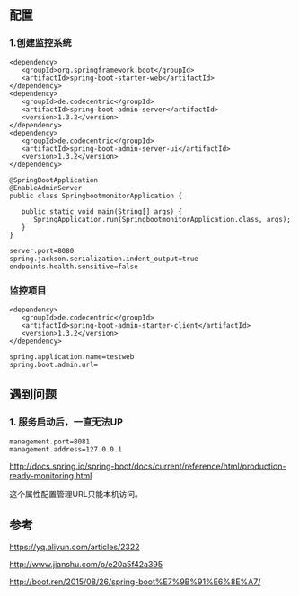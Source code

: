 
## 配置

### 1.创建监控系统

```
<dependency>
   <groupId>org.springframework.boot</groupId>
   <artifactId>spring-boot-starter-web</artifactId>
</dependency>
<dependency>
   <groupId>de.codecentric</groupId>
   <artifactId>spring-boot-admin-server</artifactId>
   <version>1.3.2</version>
</dependency>
<dependency>
   <groupId>de.codecentric</groupId>
   <artifactId>spring-boot-admin-server-ui</artifactId>
   <version>1.3.2</version>
</dependency>
```


```
@SpringBootApplication
@EnableAdminServer
public class SpringbootmonitorApplication {

   public static void main(String[] args) {
      SpringApplication.run(SpringbootmonitorApplication.class, args);
   }
}
```

```
server.port=8080
spring.jackson.serialization.indent_output=true
endpoints.health.sensitive=false
```


### 监控项目

```
<dependency>
   <groupId>de.codecentric</groupId>
   <artifactId>spring-boot-admin-starter-client</artifactId>
   <version>1.3.2</version>
</dependency>
```

```
spring.application.name=testweb
spring.boot.admin.url=
```






## 遇到问题

### 1. 服务启动后，一直无法UP

```
management.port=8081
management.address=127.0.0.1
```
http://docs.spring.io/spring-boot/docs/current/reference/html/production-ready-monitoring.html

这个属性配置管理URL只能本机访问。

## 参考

https://yq.aliyun.com/articles/2322

http://www.jianshu.com/p/e20a5f42a395

http://boot.ren/2015/08/26/spring-boot%E7%9B%91%E6%8E%A7/